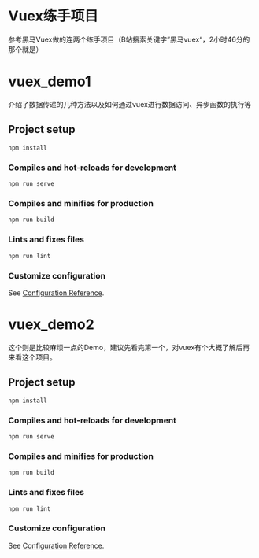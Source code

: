 # Vuex练手项目

参考黑马Vuex做的连两个练手项目（B站搜索关键字”黑马vuex“，2小时46分的那个就是）





# vuex_demo1

介绍了数据传递的几种方法以及如何通过vuex进行数据访问、异步函数的执行等

## Project setup

```
npm install
```

### Compiles and hot-reloads for development

```
npm run serve
```

### Compiles and minifies for production

```
npm run build
```

### Lints and fixes files

```
npm run lint
```

### Customize configuration

See [Configuration Reference](https://cli.vuejs.org/config/).





# vuex_demo2

这个则是比较麻烦一点的Demo，建议先看完第一个，对vuex有个大概了解后再来看这个项目。

## Project setup

```
npm install
```

### Compiles and hot-reloads for development

```
npm run serve
```

### Compiles and minifies for production

```
npm run build
```

### Lints and fixes files

```
npm run lint
```

### Customize configuration

See [Configuration Reference](https://cli.vuejs.org/config/).